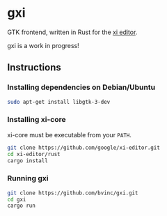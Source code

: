 # gxi
GTK frontend, written in Rust for the [xi editor](https://github.com/google/xi-editor).

gxi is a work in progress!

## Instructions

### Installing dependencies on Debian/Ubuntu

```sh
sudo apt-get install libgtk-3-dev
```

### Installing xi-core

xi-core must be executable from your `PATH`.

```sh
git clone https://github.com/google/xi-editor.git
cd xi-editor/rust
cargo install
```

### Running gxi

```sh
git clone https://github.com/bvinc/gxi.git
cd gxi
cargo run
```
